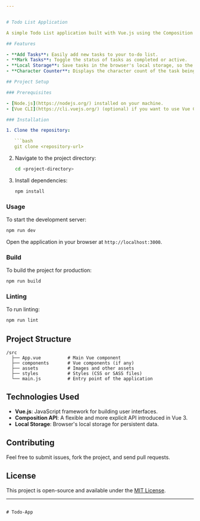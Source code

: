 ```yaml
---


# Todo List Application

A simple Todo List application built with Vue.js using the Composition API. This app allows users to add, manage, and mark tasks as completed.

## Features

- **Add Tasks**: Easily add new tasks to your to-do list.
- **Mark Tasks**: Toggle the status of tasks as completed or active.
- **Local Storage**: Save tasks in the browser's local storage, so the to-do list persists even after refreshing the page.
- **Character Counter**: Displays the character count of the task being added.

## Project Setup

### Prerequisites

- [Node.js](https://nodejs.org/) installed on your machine.
- [Vue CLI](https://cli.vuejs.org/) (optional) if you want to use Vue CLI tools.

### Installation

1. Clone the repository:

   ```bash
   git clone <repository-url>
   ```

2. Navigate to the project directory:

   ```bash
   cd <project-directory>
   ```

3. Install dependencies:

   ```bash
   npm install
   ```

### Usage

To start the development server:

```bash
npm run dev
```

Open the application in your browser at `http://localhost:3000`.

### Build

To build the project for production:

```bash
npm run build
```

### Linting

To run linting:

```bash
npm run lint
```

## Project Structure

```
/src
  ├── App.vue          # Main Vue component
  ├── components       # Vue components (if any)
  ├── assets           # Images and other assets
  ├── styles           # Styles (CSS or SASS files)
  └── main.js          # Entry point of the application
```

## Technologies Used

- **Vue.js**: JavaScript framework for building user interfaces.
- **Composition API**: A flexible and more explicit API introduced in Vue 3.
- **Local Storage**: Browser's local storage for persistent data.

## Contributing

Feel free to submit issues, fork the project, and send pull requests.

## License

This project is open-source and available under the [MIT License](LICENSE).

---
```

#   T o d o - A p p 
 
 
